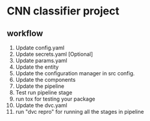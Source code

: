 # CNN classifier project

## workflow

1. Update config.yaml
2. Update secrets.yaml [Optional]
3. Update params.yaml
4. Update the entity
5. Update the configuration manager in src config.
6. Update the components
7. Update the pipeline
8. Test run pipeline stage
9. run tox for testing your package
10. Update the dvc.yaml
11. run "dvc repro" for running all the stages in pipeline